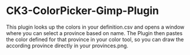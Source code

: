 # CK3-ColorPicker-Gimp-Plugin
This plugin looks up the colors in your definition.csv and opens a window where you can select a province based on name. The Plugin then pastes the color defined for that province in your color tool, so you can draw the according province directly in your provinces.png. 
